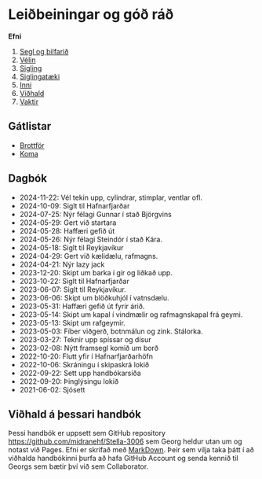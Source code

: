 # Leiðbeiningar og góð ráð

**Efni**

1. [Segl og þilfarið](segl-og-dekk.md)
2. [Vélin](velin.md)
3. [Sigling](sigling.md)
4. [Siglingatæki](siglingataeki.md)
5. [Inni](inni.md)
6. [Viðhald](vidhald.md)
7. [Vaktir](vaktir.md)

## Gátlistar
- [Brottför](gatlisti-ut.md)
- [Koma](gatlisti-inn.md)

## Dagbók
- 2024-11-22: Vél tekin upp, cylindrar, stimplar, ventlar ofl.
- 2024-10-09: Siglt til Hafnarfjarðar
- 2024-07-25: Nýr félagi Gunnar í stað Björgvins
- 2024-05-29: Gert við startara
- 2024-05-28: Haffæri gefið út
- 2024-05-26: Nýr félagi Steindór í stað Kára.
- 2024-05-18: Siglt til Reykjavíkur
- 2024-04-29: Gert við kælidælu, rafmagns.
- 2024-04-21: Nýr lazy jack
- 2023-12-20: Skipt um barka í gír og liðkað upp.
- 2023-10-22: Siglt til Hafnarfjarðar
- 2023-06-07: Siglt til Reykjavíkur.
- 2023-06-06: Skipt um blöðkuhjól í vatnsdælu.
- 2023-05-31: Haffæri gefið út fyrir árið.
- 2023-05-14: Skipt um kapal í vindmælir og rafmagnskapal frá geymi.
- 2023-05-13: Skipt um rafgeymir.
- 2023-05-03: Fíber viðgerð, botnmálun og zink. Stálorka.
- 2023-03-27: Teknir upp spíssar og dísur
- 2023-02-08: Nýtt framsegl komið um borð
- 2022-10-20: Flutt yfir í Hafnarfjarðarhöfn
- 2022-10-06: Skráningu í skipaskrá lokið
- 2022-09-22: Sett upp handbókarsíða
- 2022-09-20: Þinglýsingu lokið
- 2021-06-02: Sjósett

## Viðhald á þessari handbók
Þessi handbók er uppsett sem GitHub repository https://github.com/midranehf/Stella-3006 sem Georg heldur utan um og notast við Pages. Efni er skrifað með [MarkDown](https://docs.github.com/en/get-started/writing-on-github/getting-started-with-writing-and-formatting-on-github/basic-writing-and-formatting-syntax). Þeir sem vilja taka þátt í að viðhalda handbókinni þurfa að hafa GitHub Account og senda kennið til Georgs sem bætir því við sem Collaborator.
